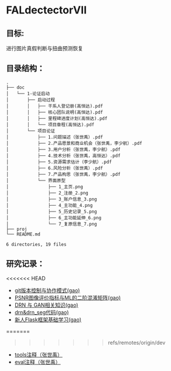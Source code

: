 # FALdectectorVII

## 目标:

进行图片真假判断与扭曲预测恢复

## 目录结构：<br>


    .
    ├── doc
    │   └── 1-论证启动
    │       ├── 启动过程
    │       │   ├── 干系人登记册(高恒达).pdf
    │       │   ├── 核心团队说明(高恒达).pdf
    │       │   ├── 里程碑进度计划(高恒达).pdf
    │       │   └── 项目章程(高恒达).pdf
    │       └── 项目论证
    │           ├── 1.问题描述（张世禹）.pdf
    │           ├── 2.产品愿景和商业机会（张世禹，李少航）.pdf
    │           ├── 3.用户分析（张世禹，李少航）.pdf
    │           ├── 4.技术分析（张世禹，高恒达）.pdf
    │           ├── 5.资源需求估计（李少航）.pdf
    │           ├── 6.风险分析（张世禹）.pdf
    │           ├── 7.产品构思（张世禹，李少航）.pdf
    │           └── 界面原型
    │               ├── 1_主页.png
    │               ├── 2_注册_2.png
    │               ├── 3_账户信息_3.png
    │               ├── 4_主功能_4.png
    │               ├── 5_历史记录_5.png
    │               ├── 6_主功能延伸_6.png
    │               └── 7_复原信息_7.png
    ├── proj
    └── README.md

    6 directories, 19 files
    
## 研究记录：
<<<<<<< HEAD
+ [git版本控制与协作模式(gao)](https://blog.csdn.net/m0_43414114/article/details/109721686)
+ [PSNR图像评价指标与ML的二阶混淆矩阵(gao)](https://blog.csdn.net/m0_43414114/article/details/110350577)
+ [DRN 与 GAN相关知识(gao)](https://blog.csdn.net/m0_43414114/article/details/109952842)
+ [drn&drn_seg代码(gao)](https://blog.csdn.net/m0_43414114/article/details/109984401)
+ [新人Flask框架基础学习(gao)](https://blog.csdn.net/m0_43414114/article/details/110348431) 

=======
>>>>>>> refs/remotes/origin/dev
+ [tools注释（张世禹）](https://blog.csdn.net/therain123/article/details/110003262)
+ [eval注释（张世禹）](https://blog.csdn.net/therain123/article/details/109957073)
